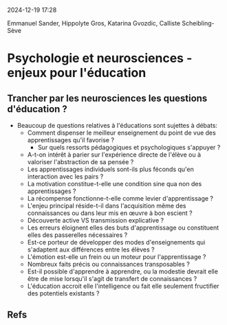 2024-12-19 17:28


Emmanuel Sander, Hippolyte Gros, Katarina Gvozdic, Calliste Scheibling-Sève


# Psychologie et neurosciences - enjeux pour l'éducation

## Trancher par les neurosciences les questions d'éducation ? 

- Beaucoup de questions relatives à l'éducations sont sujettes à débats:
	- Comment dispenser le meilleur enseignement du point de vue des apprentissages qu'il favorise  ? 
		- Sur quels ressorts pédagogiques et psychologiques s'appuyer ?
	- A-t-on intérêt à parier sur l'expérience directe de l'élève ou à valoriser l'abstraction de sa pensée ? 
	- Les apprentissages individuels sont-ils plus féconds qu'en interaction avec les pairs ? 
	- La motivation constitue-t-elle une condition sine qua non des apprentissages ? 
	- La récompense fonctionne-t-elle comme levier d'apprentissage ? 
	- L'enjeu principal réside-t-il dans l'acquisition même des connaissances ou dans leur mis en œuvre à bon escient ? 
	- Découverte active VS transmission explicative ? 
	- Les erreurs éloignent elles des buts d'apprentissage ou constituent elles des passerelles nécessaires ? 
	- Est-ce porteur de développer des modes d'enseignements qui s'adaptent aux différences entre les élèves ?
	- L'émotion est-elle un frein ou un moteur pour l'apprentissage ? 
	- Nombreux faits précis ou connaissances transposables ? 
	- Est-il possible d'apprendre à apprendre, ou la modestie devrait elle être de mise lorsqu'il s'agit de transfert de connaissances ? 
	- L'éducation accroit elle l'intelligence ou fait elle seulement fructifier des potentiels existants ? 

## Refs
